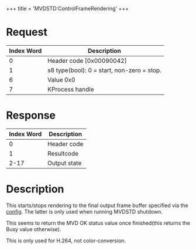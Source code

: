 +++
title = 'MVDSTD:ControlFrameRendering'
+++

# Request

| Index Word | Description                                |
|------------|--------------------------------------------|
| 0          | Header code \[0x00090042\]                 |
| 1          | s8 type(bool): 0 = start, non-zero = stop. |
| 6          | Value 0x0                                  |
| 7          | KProcess handle                            |

# Response

| Index Word | Description  |
|------------|--------------|
| 0          | Header code  |
| 1          | Resultcode   |
| 2-17       | Output state |

# Description

This starts/stops rendering to the final output frame buffer specified
via the [config](MVDSTD:GetConfig "wikilink"). The latter is only used
when running MVDSTD shutdown.

This seems to return the MVD OK status value once finished(this returns
the Busy value otherwise).

This is only used for H.264, not color-conversion.